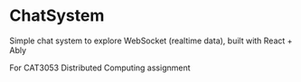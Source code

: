 # ChatSystem
Simple chat system to explore WebSocket (realtime data), built with React + Ably

For CAT3053 Distributed Computing assignment


